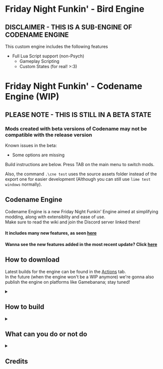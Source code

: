 # Friday Night Funkin' - Bird Engine
## DISCLAIMER - THIS IS A SUB-ENGINE OF CODENAME ENGINE

This custom engine includes the following features

- Full Lua Script support (non-Psych)
    - Gameplay Scripting
    - Custom States (for real! >:3)

# Friday Night Funkin' - Codename Engine (WIP)

## PLEASE NOTE - THIS IS STILL IN A BETA STATE
### Mods created with beta versions of Codename may not be compatible with the release version
Known issues in the beta:
- Some options are missing

Build instructions are below. Press TAB on the main menu to switch mods.

Also, the command `.\cne test` uses the source assets folder instead of the export one for easier development (Although you can still use `lime test windows` normally).

## Codename Engine

Codename Engine is a new Friday Night Funkin' Engine aimed at simplifying modding, along with extensiblity and ease of use.<br>
Make sure to read the wiki and join the Discord server linked there!<br>
#### It includes many new features, as seen [here](FEATURES.md)<br>
#### Wanna see the new features added in the most recent update? Click [here](PATCHNOTES.md)<br>

## How to download

Latest builds for the engine can be found in the [Actions](https://github.com/YoshiCrafter29/CodenameEngine/actions) tab.<br>
In the future (when the engine won't be a WIP anymore) we're gonna also publish the engine on platforms like Gamebanana; stay tuned!

<details>
  <summary><h2>How to build</h2></summary>

> **Open the instructions for your platform**
<details>
    <summary>Windows</summary>

##### Tested on Windows 10 21H2
1. Install [version 4.2.5 of Haxe](https://haxe.org/download/version/4.2.5/).
2. Download and install [`git-scm`](https://git-scm.com/download/win).
    - Leave all installation options as default.
3. Run `update.bat` using cmd or double-clicking it, and wait for the libraries to install.
4. Once the libraries are installed, run `haxelib run lime test windows` to compile and launch the game (may take a long time)
    - ℹ You can run `haxelib run lime setup` to make the lime command global, allowing you to execute `lime test windows` directly.
</details>
<details>
    <summary>Linux</summary>

##### Requires testing
1. Install [version 4.2.5 of Haxe](https://haxe.org/download/version/4.2.5/).
2. Install `g++`, if not present already.
3. Download and install [`git-scm`](https://git-scm.com/download/linux).
4. Open a terminal in the Codename Engine source folder, and run `update.sh`.
5. Once the libraries are installed, run `haxelib run lime test linux` to compile and launch the game (may take a long time)
    - ℹ You can run `haxelib run lime setup` to make the lime command global, allowing you to execute `lime test linux` directly.
</details>
<details>
    <summary>MacOS</summary>

##### Requires testing
1. Install [version 4.2.5 of Haxe](https://haxe.org/download/version/4.2.5/).
2. Install `Xcode` to allow C++ app building.
3. Download and install [`git-scm`](https://git-scm.com/download/mac).
4. Open a terminal in the Codename Engine source folder, and run `update.sh`.
5. Once the libraries are installed, run `haxelib run lime test mac` to compile and launch the game (may take a long time)
    - ℹ You can run `haxelib run lime setup` to make the lime command global, allowing you to execute `lime test mac` directly.
</details>
</details>

<details>
  <summary><h2>What can you do or not do</h2></summary>

  ### You can:
  - Download and play the engine with its mods and modpacks
  - Mod and fork the engine (without using it for illicit purposes)
  - Contribute to the engine (for example through *Pull Requests*, *Issues*, etc)
  - Create a sub engine with Codename Engine as **TEMPLATE** with **CREDITS** (for example leaving the *credits menu submenu with the GitHub contributors* and putting the *[main devs](https://github.com/FNF-CNE-Devs)* in a *README* specifying that it's a *sub engine from Codename Engine*)
  - Release excutable mods that use Codename Engine as source (Specifing that uses Codename Engine by for example the same way written above this)
  - Release modpacks

  ### You can't:
  - Create a *side/new/etc* engine (or mod that doesn't use Codename Engine) using Codename Engine's code
  - Steal code from Codename Engine for another different project that is not Codename Engine related (Codename Engine mods excluded) without properly crediting
  - Release the entire Codename Engine on platforms (Mods that use Codename Engine as source are fine, if it's specified even better)

  #### *If you need more info or feel like asking to do something which is not listed here, ask us directly on our discord (linked in the wiki)!*
</details>

<details>
  <summary><h2>Credits</h2></summary>

- Credits to [Ne_Eo](https://twitter.com/Ne_Eo_Twitch) and the [3D-HaxeFlixel](https://github.com/lunarcleint/3D-HaxeFlixel) repository for Away3D Flixel support
- Credits to the [FlxAnimate](https://github.com/Dot-Stuff/flxanimate) team for the Animate Atlas support
- Credits to Smokey555 for the backup Animate Atlas to spritesheet code
- Credits to MAJigsaw77 for [hxvlc](https://github.com/MAJigsaw77/hxvlc) (video cutscene/mp4 support) and [hxdiscord_rpc](https://github.com/MAJigsaw77/hxdiscord_rpc) (discord rpc integration)
</details>
